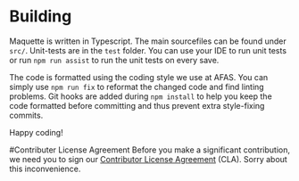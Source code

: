 # Building
Maquette is written in Typescript. The main sourcefiles can be found under `src/`. Unit-tests are in the `test` folder. You can use your IDE to run
unit tests or run `npm run assist` to run the unit tests on every save.

The code is formatted using the coding style we use at AFAS. You can simply use `npm run fix` to reformat the changed code and find linting problems.
Git hooks are added during `npm install` to help you keep the code formatted before committing and thus prevent extra style-fixing commits.

Happy coding!

#Contributer License Agreement
Before you make a significant contribution, we need you to sign our <a href="https://www.clahub.com/agreements/AFASSoftware/maquette">Contributor License Agreement</a> (CLA).
Sorry about this inconvenience.

